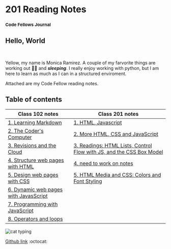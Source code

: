 # 201 Reading Notes
### <sup> Code Fellows Journal</sup>

## Hello, World

&nbsp;

Yellow, my name is Monica Ramirez. A couple of my farvorite things are working out :weight_lifting_woman: and **_sleeping_**.  I really enjoy working with python, but I am here to learn as much as I can in a structured enviroment.

Attached are my Code Fellow reading notes.
&nbsp;
   
## Table of contents

| Class 102 notes  | Class 201 notes|
| -------------- | -------------- |
| [1. Learning Markdown](class1notes.md) | [1. HTML, Javascript](class-01.md) |
| [2. The Coder's Computer](class2notes.md) | [2. More HTML, CSS and JavaScript](class-02.md)|
| [3. Revisions and the Cloud](class3notes.md) |[3. Readings: HTML Lists, Control Flow with JS, and the CSS Box Model](class-03.md)|
| [4. Structure web pages with HTML](class4notes.md) | [4. need to work on notes](class-04.md)|
| [5. Design web pages with CSS](class5notes.md) | [5. HTML Media and CSS: Colors and Font Styling](class-05.md)|
| [6. Dynamic web pages with JavasScript](class6notes.md) |
| [7. Programming with JavaScript](class7notes.md) |
| [8. Operators and loops](class8notes.md) |

![cat typing](https://media1.giphy.com/media/f6hnhHkks8bk4jwjh3/giphy.gif?cid=6c09b952cf0a8d140fce78848474bf1625a4595ef3674684&rid=giphy.gif&ct=s)


[Github link](https://github.com/mramirez92)
  :octocat:
